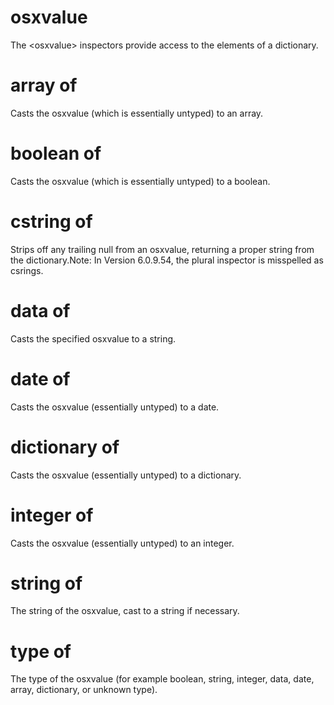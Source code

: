 # osxvalue

The &lt;osxvalue&gt; inspectors provide access to the elements of a dictionary.

# array of <osxvalue>

Casts the osxvalue (which is essentially untyped) to an array.

# boolean of <osxvalue>

Casts the osxvalue (which is essentially untyped) to a boolean.

# cstring of <osxvalue>

Strips off any trailing null from an osxvalue, returning a proper string from the dictionary.Note: In Version 6.0.9.54, the plural inspector is misspelled as csrings.

# data of <osxvalue>

Casts the specified osxvalue to a string.

# date of <osxvalue>

Casts the osxvalue (essentially untyped) to a date.

# dictionary of <osxvalue>

Casts the osxvalue (essentially untyped) to a dictionary.

# integer of <osxvalue>

Casts the osxvalue (essentially untyped) to an integer.

# string of <osxvalue>

The string of the osxvalue, cast to a string if necessary.

# type of <osxvalue>

The type of the osxvalue (for example boolean, string, integer, data, date, array, dictionary, or unknown type).
